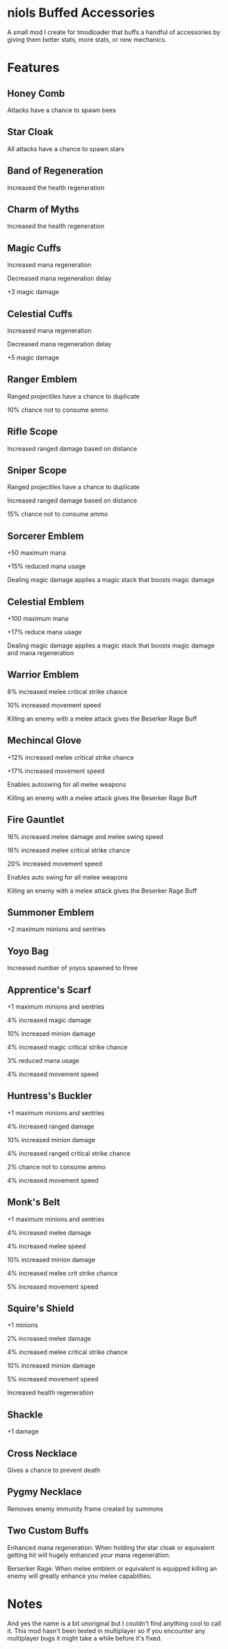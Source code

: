 # niols Buffed Accessories

A small mod I create for tmodloader that buffs a handful of accessories by giving them better stats, more stats, or new mechanics.

# Features

## Honey Comb

Attacks have a chance to spawn bees

## Star Cloak

All attacks have a chance to spawn stars

## Band of Regeneration

Increased the health regeneration

## Charm of Myths

Increased the health regeneration

## Magic Cuffs

Increased mana regeneration

Decreased mana regeneration delay

+3 magic damage

## Celestial Cuffs

Increased mana regeneration

Decreased mana regeneration delay

+5 magic damage

## Ranger Emblem

Ranged projectiles have a chance to duplicate

10% chance not to consume ammo

## Rifle Scope

Increased ranged damage based on distance

## Sniper Scope

Ranged projectiles have a chance to duplicate

Increased ranged damage based on distance

15% chance not to consume ammo

## Sorcerer Emblem 

+50 maximum mana

+15% reduced mana usage

Dealing magic damage applies a magic stack that boosts magic damage

## Celestial Emblem

+100 maximum mana

+17% reduce mana usage

Dealing magic damage applies a magic stack that boosts magic damage and mana regeneration

## Warrior Emblem

8% increased melee critical strike chance

10% increased movement speed

Killing an enemy with a melee attack gives the Beserker Rage Buff

## Mechincal Glove

+12% increased melee critical strike chance

+17% increased movement speed

Enables autoswing for all melee weapons

Killing an enemy with a melee attack gives the Beserker Rage Buff

## Fire Gauntlet

16% increased melee damage and melee swing speed

16% increased melee critical strike chance

20% increased movement speed

Enables auto swing for all melee weapons

Killing an enemy with a melee attack gives the Beserker Rage Buff

## Summoner Emblem

+2 maximum minions and sentries

## Yoyo Bag

Increased number of yoyos spawned to three

## Apprentice's Scarf

+1 maximum minions and sentries

4% increased magic damage

10% increased minion damage

4% increased magic critical strike chance

3% reduced mana usage

4% increased movement speed

## Huntress's Buckler

+1 maximum minions and sentries

4% increased ranged damage

10% increased minion damage

4% increased ranged critical strike chance

2% chance not to consume ammo

4% increased movement speed


## Monk's Belt

+1 maximum minions and sentries

4% increased melee damage

4% increased melee speed

10% increased minion damage

4% increased melee crit strike chance

5% increased movement speed

## Squire's Shield

+1 minions

2% increased melee damage

4% increased melee critical strike chance

10% increased minion damage

5% increased movement speed

Increased health regeneration

## Shackle

+1 damage

## Cross Necklace

Gives a chance to prevent death

## Pygmy Necklace 

Removes enemy immunity frame created by summons

## Two Custom Buffs

Enhanced mana regeneration: When holding the star cloak or equivalent getting hit will hugely enhanced your mana regeneration.

Berserker Rage: When melee emblem or equivalent is equipped killing an enemy will greatly enhance you melee capabilties.

# Notes

And yes the name is a bit unoriginal but I couldn't find anything cool to call it.
This mod hasn't been tested in multiplayer so if you encounter any multiplayer bugs it might take a while before it's fixed.
